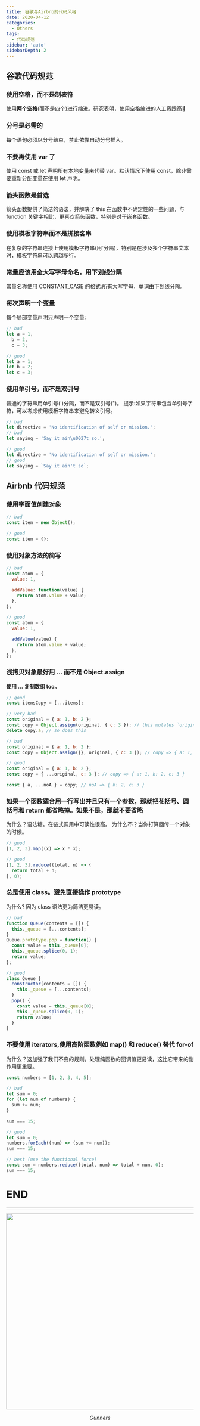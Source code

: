 ```yaml
---
title: 谷歌与Airbnb的代码风格
date: 2020-04-12
categories:
  - Others
tags:
  - 代码规范
sidebar: 'auto'
sidebarDepth: 2
---
```


## 谷歌代码规范

### 使用空格，而不是制表符

使用**两个空格**(而不是四个)进行缩进。研究表明，使用空格缩进的人工资跟高:tada:

### 分号是必需的

每个语句必须以分号结束，禁止依靠自动分号插入。

### 不要再使用 var 了

使用 const 或 let 声明所有本地变量来代替 var。默认情况下使用 const，除非需要重新分配变量在使用 let 声明。

### 箭头函数是首选

箭头函数提供了简洁的语法，并解决了 this 在函数中不确定性的一些问题，与 function 关键字相比，更喜欢箭头函数，特别是对于嵌套函数。

### 使用模板字符串而不是拼接客串

在复杂的字符串连接上使用模板字符串(用`分隔)，特别是在涉及多个字符串文本时，模板字符串可以跨越多行。

### 常量应该用全大写字母命名，用下划线分隔

常量名称使用 CONSTANT_CASE 的格式:所有大写字母，单词由下划线分隔。

### 每次声明一个变量

每个局部变量声明只声明一个变量:

```js
// bad
let a = 1,
  b = 2,
  c = 3;

// good
let a = 1;
let b = 2;
let c = 3;
```

### 使用单引号，而不是双引号

普通的字符串用单引号(')分隔，而不是双引号(")。
提示:如果字符串包含单引号字符，可以考虑使用模板字符串来避免转义引号。

```js
// bad
let directive = 'No identification of self or mission.';
// bad
let saying = 'Say it ain\u0027t so.';

// good
let directive = 'No identification of self or mission.';
// good
let saying = `Say it ain't so`;
```

## Airbnb 代码规范

### 使用字面值创建对象

```js
// bad
const item = new Object();

// good
const item = {};
```

### 使用对象方法的简写

```js
// bad
const atom = {
  value: 1,

  addValue: function(value) {
    return atom.value + value;
  },
};

// good
const atom = {
  value: 1,

  addValue(value) {
    return atom.value + value;
  },
};
```

### 浅拷贝对象最好用 … 而不是 Object.assign

**使用 … 复制数组 too。**

```js
// good
const itemsCopy = [...items];

// very bad
const original = { a: 1, b: 2 };
const copy = Object.assign(original, { c: 3 }); // this mutates `original`
delete copy.a; // so does this

// bad
const original = { a: 1, b: 2 };
const copy = Object.assign({}, original, { c: 3 }); // copy => { a: 1, b: 2, c: 3 }

// good
const original = { a: 1, b: 2 };
const copy = { ...original, c: 3 }; // copy => { a: 1, b: 2, c: 3 }

const { a, ...noA } = copy; // noA => { b: 2, c: 3 }
```

### 如果一个函数适合用一行写出并且只有一个参数，那就把花括号、圆括号和 return 都省略掉。如果不是，那就不要省略

为什么？语法糖。在链式调用中可读性很高。
为什么不？当你打算回传一个对象的时候。

```js
// good
[1, 2, 3].map((x) => x * x);

// good
[1, 2, 3].reduce((total, n) => {
  return total + n;
}, 0);
```

### 总是使用 class。避免直接操作 prototype

为什么? 因为 class 语法更为简洁更易读。

```js
// bad
function Queue(contents = []) {
  this._queue = [...contents];
}
Queue.prototype.pop = function() {
  const value = this._queue[0];
  this._queue.splice(0, 1);
  return value;
};

// good
class Queue {
  constructor(contents = []) {
    this._queue = [...contents];
  }
  pop() {
    const value = this._queue[0];
    this._queue.splice(0, 1);
    return value;
  }
}
```

### 不要使用 iterators,使用高阶函数例如 map() 和 reduce() 替代 for-of

为什么？这加强了我们不变的规则。处理纯函数的回调值更易读，这比它带来的副作用更重要。

```js
const numbers = [1, 2, 3, 4, 5];

// bad
let sum = 0;
for (let num of numbers) {
  sum += num;
}

sum === 15;

// good
let sum = 0;
numbers.forEach((num) => (sum += num));
sum === 15;

// best (use the functional force)
const sum = numbers.reduce((total, num) => total + num, 0);
sum === 15;
```

# END

---

<p align="center">
    <img src="/vBlog-reco/avatar.png"  width="800" height="526">
    <p align="center">
        <em>Gunners</em>
    </p>
</p>

